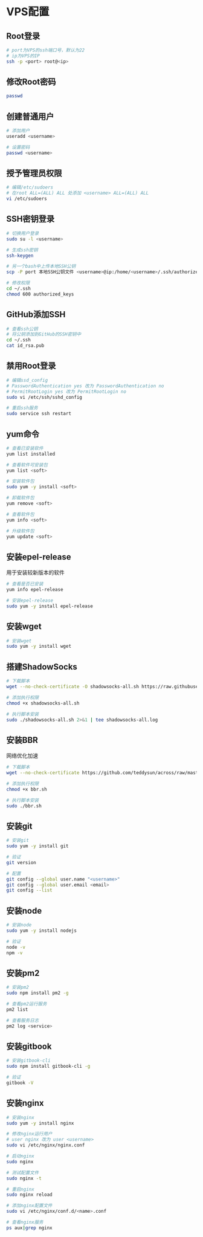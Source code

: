 # VPS配置

## Root登录

```bash
# port为VPS的ssh端口号，默认为22
# ip为VPS的IP
ssh -p <port> root@<ip>
```

## 修改Root密码

```bash
passwd
```

## 创建普通用户

```bash
# 添加用户
useradd <username>

# 设置密码
passwd <username>
```

## 授予管理员权限

```bash
# 编辑/etc/sudoers
# 在root ALL=(ALL) ALL 处添加 <username> ALL=(ALL) ALL
vi /etc/sudoers
```

## SSH密钥登录

```bash
# 切换用户登录
sudo su -l <username>

# 生成ssh密钥
ssh-keygen

# 另一个bash中上传本地SSH公钥
scp -P port 本地SSH公钥文件 <username>@ip:/home/<username>/.ssh/authorized_keys

# 修改权限
cd ~/.ssh
chmod 600 authorized_keys
```

## GitHub添加SSH

```bash
# 查看ssh公钥
# 将公钥添加到GitHub的SSH密钥中
cd ~/.ssh
cat id_rsa.pub
```

## 禁用Root登录

```bash
# 编辑ssd_config
# PasswordAuthentication yes 改为 PasswordAuthentication no
# PermitRootLogin yes 改为 PermitRootLogin no
sudo vi /etc/ssh/sshd_config

# 重启ssh服务
sudo service ssh restart
```

## yum命令

```bash
# 查看已安装软件
yum list installed

# 查看软件可安装包
yum list <soft>

# 安装软件包
sudo yum -y install <soft>

# 卸载软件包
yum remove <soft>

# 查看软件包
yum info <soft>

# 升级软件包
yum update <soft>
```

## 安装epel-release

用于安装较新版本的软件

```bash
# 查看是否已安装
yum info epel-release

# 安装epel-release
sudo yum -y install epel-release
```

## 安装wget

```bash
# 安装wget
sudo yum -y install wget
```

## 搭建ShadowSocks

```bash
# 下载脚本
wget --no-check-certificate -O shadowsocks-all.sh https://raw.githubusercontent.com/teddysun/shadowsocks_install/master/shadowsocks-all.sh

# 添加执行权限
chmod +x shadowsocks-all.sh

# 执行脚本安装
sudo ./shadowsocks-all.sh 2>&1 | tee shadowsocks-all.log
```

## 安装BBR

网络优化加速

```bash
# 下载脚本
wget --no-check-certificate https://github.com/teddysun/across/raw/master/bbr.sh

# 添加执行权限
chmod +x bbr.sh

# 执行脚本安装
sudo ./bbr.sh
```

## 安装git

```bash
# 安装git
sudo yum -y install git

# 验证
git version

# 配置
git config --global user.name "<username>"
git config --global user.email <email>
git config --list
```

## 安装node

```bash
# 安装node
sudo yum -y install nodejs

# 验证
node -v
npm -v
```

## 安装pm2

```bash
# 安装pm2
sudo npm install pm2 -g

# 查看pm2运行服务
pm2 list

# 查看服务日志
pm2 log <service>
```

## 安装gitbook

```bash
# 安装gitbook-cli
sudo npm install gitbook-cli -g

# 验证
gitbook -V
```

## 安装nginx

```bash
# 安装nginx
sudo yum -y install nginx

# 修改nginx运行用户
# user nginx 改为 user <username>
sudo vi /etc/nginx/nginx.conf

# 启动nginx
sudo nginx

# 测试配置文件
sudo nginx -t

# 重启nginx
sudo nginx reload

# 添加nginx配置文件
sudo vi /etc/nginx/conf.d/<name>.conf

# 查看nginx服务
ps aux|grep nginx
```